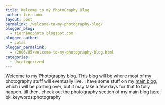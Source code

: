 ```yaml
---
title: Welcome to my PhotoGraphy Blog
author: tiernano
layout: post
permalink: /welcome-to-my-photography-blog/
blogger_blog:
  - tiernanophoto.blogspot.com
blogger_author:
  - Lotas
blogger_permalink:
  - /2006/05/welcome-to-my-photography-blog.html
categories:
  - Uncategorized
---
```

Welcome to my Photography blog. This blog will be where most of my photography stuff will eventually live. I have some stuff on my [main blog][1], which i will be porting over, but it may take a few days for that to fully happen. till then, check out the photography section of my main blog [here][2]  
bk_keywords:photography

 [1]: http://blog.lotas-smartman.net
 [2]: http://blog.lotas-smartman.net/archive/category/24.aspx